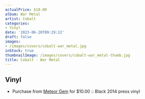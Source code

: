 ```yaml
---
actualPrice: $10.00
album: War Metal
artist: Cobalt
categories:
- Vinyl
date: '2023-06-20T09:29:22'
draft: false
images:
- /images/covers/cobalt-war_metal.jpg
inStock: true
thumbnailImage: /images/covers/cobalt-war_metal-thumb.jpg
title: Cobalt - War Metal
---
```


## Vinyl
* Purchase from [Meteor Gem](https://meteor-gem.com/products/cobalt-war-metal-lp) for $10.00 :: Black 2014 press vinyl
